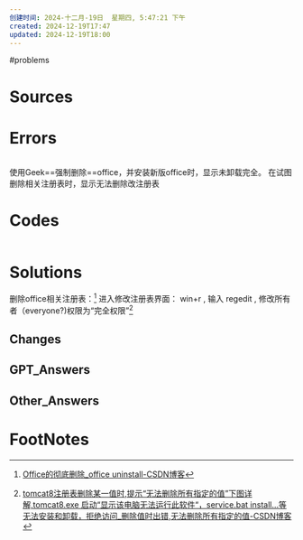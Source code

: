 ```yaml
---
创建时间: 2024-十二月-19日  星期四, 5:47:21 下午
created: 2024-12-19T17:47
updated: 2024-12-19T18:00
---
```

#problems 

# Sources


# Errors
```bash

```
使用Geek==强制删除==office，并安装新版office时，显示未卸载完全。
在试图删除相关注册表时，显示无法删除改注册表


# Codes

```python

```

# Solutions

删除office相关注册表：[^2]
进入修改注册表界面：
	win+r , 输入 regedit ,
修改所有者（everyone?)权限为“完全权限”[^1]

## Changes


## GPT_Answers


## Other_Answers


# FootNotes

[^2]: [Office的彻底删除\_office uninstall-CSDN博客](https://blog.csdn.net/weixin_43205816/article/details/143711873?sharetype=blog&shareId=143711873&sharerefer=APP&sharesource=qq_61580675&sharefrom=qq)
[^1]: [tomcat8注册表删除某一值时,提示“无法删除所有指定的值”下图详解,tomcat8.exe 启动“显示该电脑无法运行此软件“，service.bat install...等无法安装和卸载，拒绝访问\_删除值时出错,无法删除所有指定的值-CSDN博客](https://blog.csdn.net/chenzhiyuan09/article/details/124952739?sharetype=blog&shareId=124952739&sharerefer=APP&sharesource=qq_61580675&sharefrom=qq)
